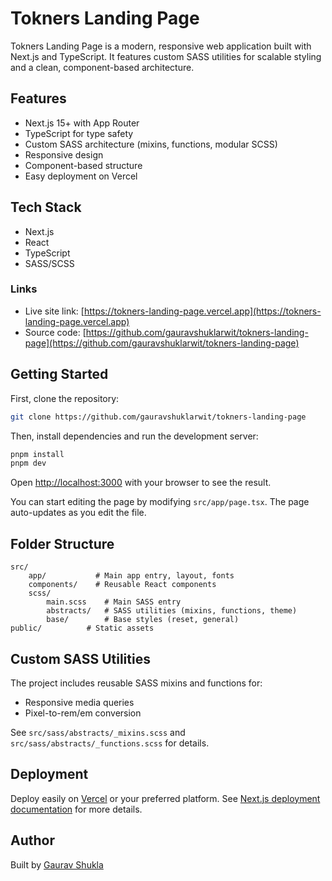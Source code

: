 # Tokners Landing Page

Tokners Landing Page is a modern, responsive web application built with Next.js and TypeScript. It features custom SASS utilities for scalable styling and a clean, component-based architecture.

## Features

- Next.js 15+ with App Router
- TypeScript for type safety
- Custom SASS architecture (mixins, functions, modular SCSS)
- Responsive design
- Component-based structure
- Easy deployment on Vercel

## Tech Stack

- Next.js
- React
- TypeScript
- SASS/SCSS

### Links

- Live site link: [https://tokners-landing-page.vercel.app](https://tokners-landing-page.vercel.app)
- Source code: [https://github.com/gauravshuklarwit/tokners-landing-page](https://github.com/gauravshuklarwit/tokners-landing-page)

## Getting Started

First, clone the repository:

```bash
git clone https://github.com/gauravshuklarwit/tokners-landing-page
```

Then, install dependencies and run the development server:

```bash
pnpm install
pnpm dev
```

Open [http://localhost:3000](http://localhost:3000) with your browser to see the result.

You can start editing the page by modifying `src/app/page.tsx`. The page auto-updates as you edit the file.

## Folder Structure

```
src/
	app/           # Main app entry, layout, fonts
	components/    # Reusable React components
	scss/
		main.scss    # Main SASS entry
		abstracts/   # SASS utilities (mixins, functions, theme)
		base/        # Base styles (reset, general)
public/          # Static assets
```

## Custom SASS Utilities

The project includes reusable SASS mixins and functions for:

- Responsive media queries
- Pixel-to-rem/em conversion

See `src/sass/abstracts/_mixins.scss` and `src/sass/abstracts/_functions.scss` for details.

## Deployment

Deploy easily on [Vercel](https://vercel.com/) or your preferred platform. See [Next.js deployment documentation](https://nextjs.org/docs/app/building-your-application/deploying) for more details.

## Author

Built by [Gaurav Shukla](https://github.com/gauravshuklarwit)
